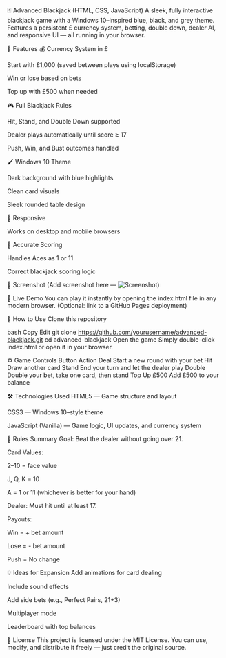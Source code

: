 🃏 Advanced Blackjack (HTML, CSS, JavaScript)
A sleek, fully interactive blackjack game with a Windows 10–inspired blue, black, and grey theme.
Features a persistent £ currency system, betting, double down, dealer AI, and responsive UI — all running in your browser.

🎯 Features
💰 Currency System in £

Start with £1,000 (saved between plays using localStorage)

Win or lose based on bets

Top up with £500 when needed

🎮 Full Blackjack Rules

Hit, Stand, and Double Down supported

Dealer plays automatically until score ≥ 17

Push, Win, and Bust outcomes handled

🖌 Windows 10 Theme

Dark background with blue highlights

Clean card visuals

Sleek rounded table design

📱 Responsive

Works on desktop and mobile browsers

🧮 Accurate Scoring

Handles Aces as 1 or 11

Correct blackjack scoring logic

📸 Screenshot
(Add screenshot here — ![Screenshot](path-to-image.png))

🚀 Live Demo
You can play it instantly by opening the index.html file in any modern browser.
(Optional: link to a GitHub Pages deployment)

📂 How to Use
Clone this repository

bash
Copy
Edit
git clone https://github.com/yourusername/advanced-blackjack.git
cd advanced-blackjack
Open the game
Simply double-click index.html or open it in your browser.

⚙️ Game Controls
Button	Action
Deal	Start a new round with your bet
Hit	Draw another card
Stand	End your turn and let the dealer play
Double	Double your bet, take one card, then stand
Top Up £500	Add £500 to your balance

🛠 Technologies Used
HTML5 — Game structure and layout

CSS3 — Windows 10–style theme

JavaScript (Vanilla) — Game logic, UI updates, and currency system

📜 Rules Summary
Goal: Beat the dealer without going over 21.

Card Values:

2–10 = face value

J, Q, K = 10

A = 1 or 11 (whichever is better for your hand)

Dealer: Must hit until at least 17.

Payouts:

Win = + bet amount

Lose = - bet amount

Push = No change

💡 Ideas for Expansion
Add animations for card dealing

Include sound effects

Add side bets (e.g., Perfect Pairs, 21+3)

Multiplayer mode

Leaderboard with top balances

📜 License
This project is licensed under the MIT License.
You can use, modify, and distribute it freely — just credit the original source.
